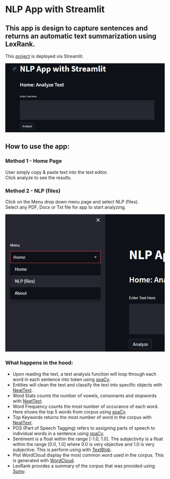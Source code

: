 # NLP App with Streamlit
## This app is design to capture sentences and returns an automatic text summarization using LexRank.

This [project](https://mhidayatz-streamlit-app-h1htjm.streamlitapp.com/) is deployed via Streamlit.

![](https://github.com/MHidayatz/StreamLit/blob/main/Visuals/00_Main.PNG)

## How to use the app:

### Method 1 - Home Page
User simply copy & paste text into the text editor. 
<br> Click analyze to see the results.

### Method 2 - NLP (files) 
Click on the Menu drop down menu page and select NLP (files).
<br>
Select any PDF, Docx or Txt file for app to start analyzing.

![](https://github.com/MHidayatz/StreamLit/blob/main/Visuals/02_Menu.png)

### What happens in the hood: 

- Upon reading the text, a text analysis function will loop through each word in each sentence into token using [spaCy](https://spacy.io/).
- Entities will clean the text and classify the text into specific objects with [NeatText](https://pypi.org/project/neattext/).
- Word Stats counts the number of vowels, consonants and stopwords with [NeatText](https://pypi.org/project/neattext/).
- Word Frequency counts the most number of occurance of each word. Here shows the top 5 words from corpus using [spaCy](https://spacy.io/).
- Top Keywords returns the most number of word in the corpus with [NeatText](https://pypi.org/project/neattext/).
- POS (Part of Speech Tagging) refers to assigning parts of speech to individual words in a sentence using [spaCy](https://spacy.io/).
- Sentiment is a float within the range [-1.0, 1.0]. The subjectivity is a float within the range [0.0, 1.0] where 0.0 is very objective and 1.0 is very subjective. This is perform using with [TextBlob](https://textblob.readthedocs.io/en/dev/quickstart.html).
- Plot WordCloud display the most common word used in the corpus. This is generated with [WordCloud](https://amueller.github.io/word_cloud/).
- LexRank provides a summary of the corpus that was provided using [Sumy](https://pypi.org/project/sumy/).




 
